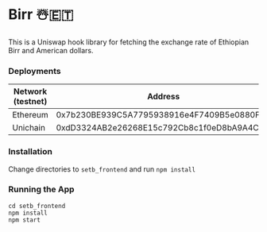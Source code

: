 # Birr ☃️🇪🇹

This is a Uniswap hook library for fetching the exchange rate of Ethiopian Birr and American dollars.

### Deployments

| Network (testnet) | Address                                    |
| ----------------- | ------------------------------------------ |
| Ethereum          | 0x7b230BE939C5A7795938916e4F7409B5e0880F4C |
| Unichain          | 0xdD3324AB2e26268E15c792Cb8c1f0eD8bA9A4C76 |

### Installation
Change directories to `setb_frontend` and run `npm install`

### Running the App
```
cd setb_frontend
npm install
npm start
```